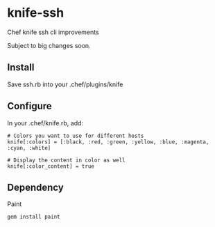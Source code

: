 knife-ssh
=========

Chef knife ssh cli improvements

Subject to big changes soon.

## Install

Save ssh.rb into your .chef/plugins/knife

## Configure

In your .chef/knife.rb, add:

    # Colors you want to use for different hosts
    knife[:colors] = [:black, :red, :green, :yellow, :blue, :magenta, :cyan, :white]
    
    # Display the content in color as well
    knife[:color_content] = true

## Dependency

Paint

    gem install paint